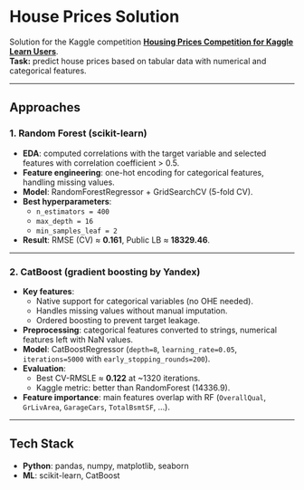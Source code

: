 # House Prices Solution

Solution for the Kaggle competition **[Housing Prices Competition for Kaggle Learn Users](https://www.kaggle.com/c/house-prices-advanced-regression-techniques/overview/kaggle-learn)**.  
**Task:** predict house prices based on tabular data with numerical and categorical features.   

---

## Approaches

### 1. Random Forest (scikit-learn)

- **EDA**: computed correlations with the target variable and selected features with correlation coefficient > 0.5.  
- **Feature engineering**: one-hot encoding for categorical features, handling missing values.  
- **Model**: RandomForestRegressor + GridSearchCV (5-fold CV).  
- **Best hyperparameters**:  
  - `n_estimators = 400`  
  - `max_depth = 16`  
  - `min_samples_leaf = 2`  
- **Result**: RMSE (CV) ≈ **0.161**, Public LB ≈ **18329.46**.  

---

### 2. CatBoost (gradient boosting by Yandex)

- **Key features**:  
  - Native support for categorical variables (no OHE needed).  
  - Handles missing values without manual imputation.  
  - Ordered boosting to prevent target leakage.  
- **Preprocessing**: categorical features converted to strings, numerical features left with NaN values.  
- **Model**: CatBoostRegressor (`depth=8`, `learning_rate=0.05`, `iterations=5000` with `early_stopping_rounds=200`).  
- **Evaluation**:  
  - Best CV-RMSLE ≈ **0.122** at ~1320 iterations.  
  - Kaggle metric: better than RandomForest (14336.9).  
- **Feature importance**: main features overlap with RF (`OverallQual`, `GrLivArea`, `GarageCars`, `TotalBsmtSF`, …).  

---

## Tech Stack

- **Python**: pandas, numpy, matplotlib, seaborn  
- **ML**: scikit-learn, CatBoost

